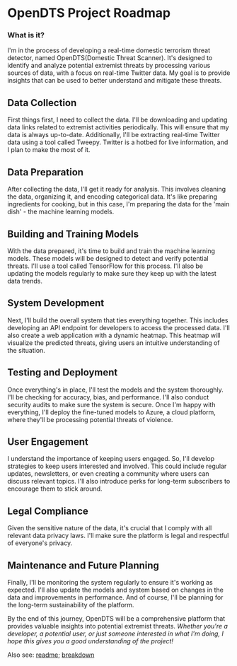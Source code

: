 # OpenDTS Project Roadmap
### What is it?
I'm in the process of developing a real-time domestic terrorism threat detector, named OpenDTS(Domestic Threat Scanner). It's designed to identify and analyze potential extremist threats by processing various sources of data, with a focus on real-time Twitter data. My goal is to provide insights that can be used to better understand and mitigate these threats.

## Data Collection
First things first, I need to collect the data. I'll be downloading and updating data links related to extremist activities periodically. This will ensure that my data is always up-to-date. Additionally, I'll be extracting real-time Twitter data using a tool called Tweepy. Twitter is a hotbed for live information, and I plan to make the most of it.

## Data Preparation
After collecting the data, I'll get it ready for analysis. This involves cleaning the data, organizing it, and encoding categorical data. It's like preparing ingredients for cooking, but in this case, I'm preparing the data for the 'main dish' - the machine learning models.

## Building and Training Models
With the data prepared, it's time to build and train the machine learning models. These models will be designed to detect and verify potential threats. I'll use a tool called TensorFlow for this process. I'll also be updating the models regularly to make sure they keep up with the latest data trends.

## System Development
Next, I'll build the overall system that ties everything together. This includes developing an API endpoint for developers to access the processed data. I'll also create a web application with a dynamic heatmap. This heatmap will visualize the predicted threats, giving users an intuitive understanding of the situation.

## Testing and Deployment
Once everything's in place, I'll test the models and the system thoroughly. I'll be checking for accuracy, bias, and performance. I'll also conduct security audits to make sure the system is secure. Once I'm happy with everything, I'll deploy the fine-tuned models to Azure, a cloud platform, where they'll be processing potential threats of violence.

## User Engagement
I understand the importance of keeping users engaged. So, I'll develop strategies to keep users interested and involved. This could include regular updates, newsletters, or even creating a community where users can discuss relevant topics. I'll also introduce perks for long-term subscribers to encourage them to stick around.

## Legal Compliance
Given the sensitive nature of the data, it's crucial that I comply with all relevant data privacy laws. I'll make sure the platform is legal and respectful of everyone's privacy.

## Maintenance and Future Planning
Finally, I'll be monitoring the system regularly to ensure it's working as expected. I'll also update the models and system based on changes in the data and improvements in performance. And of course, I'll be planning for the long-term sustainability of the platform.

By the end of this journey, OpenDTS will be a comprehensive platform that provides valuable insights into potential extremist threats. 
*Whether you're a developer, a potential user, or just someone interested in what I'm doing, I hope this gives you a good understanding of the project!*

Also see:
[readme](readme.md);
[breakdown](breakdown.md)
